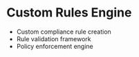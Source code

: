 # Custom Rules Engine
- Custom compliance rule creation
- Rule validation framework
- Policy enforcement engine
